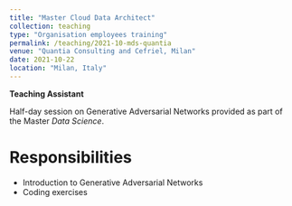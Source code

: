 ```yaml
---
title: "Master Cloud Data Architect"
collection: teaching
type: "Organisation employees training"
permalink: /teaching/2021-10-mds-quantia
venue: "Quantia Consulting and Cefriel, Milan"
date: 2021-10-22
location: "Milan, Italy"
---
```


**Teaching Assistant**

Half-day session on Generative Adversarial Networks provided as part of the Master *Data Science*.

Responsibilities
======
- Introduction to Generative Adversarial Networks
- Coding exercises